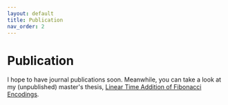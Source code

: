 ```yaml
---
layout: default
title: Publication
nav_order: 2
---
```


# Publication

I hope to have journal publications soon. Meanwhile, you can take a look at my (unpublished) master's thesis, [Linear Time Addition of Fibonacci Encodings](http://reports-archive.adm.cs.cmu.edu/anon/2020/CMU-CS-20-118.pdf).
